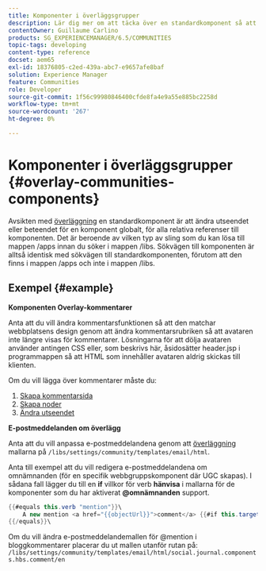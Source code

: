```yaml
---
title: Komponenter i överläggsgrupper
description: Lär dig mer om att täcka över en standardkomponent så att du kan ändra utseendet eller beteendet för en komponent globalt, för alla relativa referenser till komponenten.
contentOwner: Guillaume Carlino
products: SG_EXPERIENCEMANAGER/6.5/COMMUNITIES
topic-tags: developing
content-type: reference
docset: aem65
exl-id: 18376805-c2ed-439a-abc7-e9657afe8baf
solution: Experience Manager
feature: Communities
role: Developer
source-git-commit: 1f56c99980846400cfde8fa4e9a55e885bc2258d
workflow-type: tm+mt
source-wordcount: '267'
ht-degree: 0%

---
```


# Komponenter i överläggsgrupper {#overlay-communities-components}

Avsikten med [överläggning](/help/communities/client-customize.md#overlays) en standardkomponent är att ändra utseendet eller beteendet för en komponent globalt, för alla relativa referenser till komponenten. Det är beroende av vilken typ av sling som du kan lösa till mappen /apps innan du söker i mappen /libs. Sökvägen till komponenten är alltså identisk med sökvägen till standardkomponenten, förutom att den finns i mappen /apps och inte i mappen /libs.

## Exempel {#example}

**Komponenten Overlay-kommentarer**

Anta att du vill ändra kommentarsfunktionen så att den matchar webbplatsens design genom att ändra kommentarsrubriken så att avataren inte längre visas för kommentarer. Lösningarna för att dölja avataren använder antingen CSS eller, som beskrivs här, åsidosätter header.jsp i programmappen så att HTML som innehåller avataren aldrig skickas till klienten.

Om du vill lägga över kommentarer måste du:

1. [Skapa kommentarsida](/help/communities/overlay-create-comments-page.md)
1. [Skapa noder](/help/communities/overlay-create-nodes.md)
1. [Ändra utseendet](/help/communities/overlay-alter-appearance.md)

**E-postmeddelanden om överlägg**

Anta att du vill anpassa e-postmeddelandena genom att [överläggning](/help/communities/client-customize.md#overlays) mallarna på `/libs/settings/community/templates/email/html`.

Anta till exempel att du vill redigera e-postmeddelandena om omnämnanden (för en specifik webbgruppskomponent där UGC skapas). I sådana fall lägger du till en **if** villkor för verb **hänvisa** i mallarna för de komponenter som du har aktiverat **@omnämnanden** support.

```java
{{#equals this.verb "mention"}}\
    A new mention <a href="{{objectUrl}}">comment</a> {{#if this.target.properties.[jcr:title]}}to the article "{{{target.displayName}}}" {{/if}}was added by {{{user.name}}} on {{dateUtil this.published format="EEE, d MMM yyyy HH:mm:ss z"}}.\n \
{{/equals}}\
```

Om du vill ändra e-postmeddelandemallen för @mention i bloggkommentarer placerar du ut mallen utanför rutan på: `/libs/settings/community/templates/email/html/social.journal.components.hbs.comment/en`
